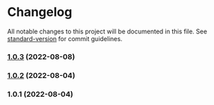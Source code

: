 # Changelog

All notable changes to this project will be documented in this file. See [standard-version](https://github.com/conventional-changelog/standard-version) for commit guidelines.

### [1.0.3](https://github.com/ec-villa/variables/compare/v1.0.2...v1.0.3) (2022-08-08)

### [1.0.2](https://github.com/ec-villa/variables/compare/v1.0.1...v1.0.2) (2022-08-04)

### 1.0.1 (2022-08-04)

